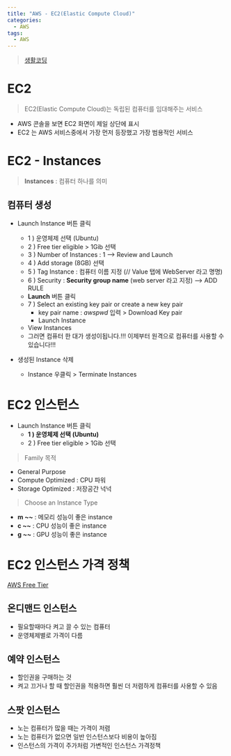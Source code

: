 ```yaml
---
title: "AWS - EC2(Elastic Compute Cloud)"
categories:
  - AWS
tags:
  - AWS
---
```


> [생활코딩](https://opentutorials.org/course/2717/11273)

# EC2
> EC2(Elastic Compute Cloud)는 독립된 컴퓨터를 임대해주는 서비스

- AWS 콘솔을 보면 EC2 화면이 제일 상단에 표시
- EC2 는 AWS 서비스중에서 가장 먼저 등장했고 가장 범용적인 서비스

# EC2 - Instances
> **Instances** : 컴퓨터 하나를 의미

## 컴퓨터 생성
- Launch Instance 버튼 클릭
    - 1 ) 운영체제 선택 (Ubuntu)
    - 2 ) Free tier eligible >  1Gib 선택
    - 3 ) Number of Instances : 1 --> Review and Launch
    - 4 ) Add storage (8GB) 선택
    - 5 ) Tag Instance : 컴퓨터 이름 지정 (// Value 탭에 WebServer 라고 명명)
    - 6 ) Security : **Security group name** (web server 라고 지정) --> ADD RULE
    - **Launch** 버튼 클릭
    - 7 ) Select an existing key pair or create a new key pair
        - key pair name : *awspwd* 입력  > Download Key pair
        - Launch Instance
    - View Instances
    - 그러면 컴퓨터 한 대가 생성이됩니다.!!! 이제부터 원격으로 컴퓨터를 사용할 수 있습니다!!!

- 생성된 Instance 삭제 
    - Instance 우클릭 > Terminate Instances

# EC2 인스턴스
- Launch Instance 버튼 클릭
    - **1 ) 운영체제 선택 (Ubuntu)**
    - 2 ) Free tier eligible >  1Gib 선택

> Family 목적
- General Purpose
- Compute Optimized : CPU 파워
- Storage Optimized : 저장공간 넉넉

> Choose an Instance Type  
- **m ~~** : 메모리 성능이 좋은 instance
- **c ~~** : CPU 성능이 좋은 instance
- **g ~~** : GPU 성능이 좋은 instance

# EC2 인스턴스 가격 정책
[AWS Free Tier](https://aws.amazon.com/free/?all-free-tier.sort-by=item.additionalFields.SortRank&all-free-tier.sort-order=asc&awsf.Free%20Tier%20Categories=categories%23compute&trk=ps_a134p000006gGgpAAE&trkCampaign=acq_paid_search_brand&sc_channel=PS&sc_campaign=acquisition_KR&sc_publisher=Google&sc_category=Cloud%20Computing&sc_country=KR&sc_geo=APAC&sc_outcome=acq&sc_detail=amazon%20ec2%20pricing&sc_content=EC2%20Pricing_e&sc_matchtype=e&sc_segment=489215168077&sc_medium=ACQ-P|PS-GO|Brand|Desktop|SU|Cloud%20Computing|EC2|KR|EN|Text&s_kwcid=AL!4422!3!489215168077!e!!g!!amazon%20ec2%20pricing&ef_id=Cj0KCQjw-NaJBhDsARIsAAja6dNYaQoly7e3Y-L3dS38kd4nk-rRZTX5iY3KkoAZnkDs29JN5_2fAiYaAgEGEALw_wcB:G:s&s_kwcid=AL!4422!3!489215168077!e!!g!!amazon%20ec2%20pricing&awsf.Free%20Tier%20Types=*all)

## 온디맨드 인스턴스
- 필요할때마다 켜고 끌 수 있는 컴퓨터
- 운영체제별로 가격이 다름


## 예약 인스턴스
- 할인권을 구매하는 것
- 켜고 끄거나 할 때 할인권을 적용하면 훨씬 더 저렴하게 컴퓨터를 사용할 수 있음

## 스팟 인스턴스
- 노는 컴퓨터가 많을 때는 가격이 저렴
- 노는 컴퓨터가 없으면 일반 인스턴스보다 비용이 높아짐
- 인스턴스의 가격이 주가처럼 가변적인 인스턴스 가격정책
